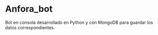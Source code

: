 # Anfora_bot
Bot en consola desarrollado en Python y con MongoDB para guardar los datos correspondientes. 
